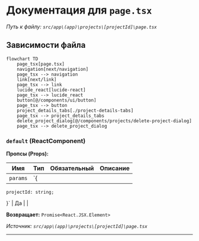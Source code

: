 # Документация для `page.tsx`

*Путь к файлу: `src/app\(app)\projects\[projectId]\page.tsx`*

## Зависимости файла

```mermaid
flowchart TD
    page_tsx[page.tsx]
    navigation[next/navigation]
    page_tsx --> navigation
    link[next/link]
    page_tsx --> link
    lucide_react[lucide-react]
    page_tsx --> lucide_react
    button[@/components/ui/button]
    page_tsx --> button
    project_details_tabs[./project-details-tabs]
    page_tsx --> project_details_tabs
    delete_project_dialog[@/components/projects/delete-project-dialog]
    page_tsx --> delete_project_dialog
```

### `default` (ReactComponent)

**Пропсы (Props):**

| Имя | Тип | Обязательный | Описание |
|---|---|---|---|
| `params` | `{
    projectId: string;
  }` | Да |  |

**Возвращает:** `Promise<React.JSX.Element>`

*Источник: `src/app\(app)\projects\[projectId]\page.tsx`*

---
